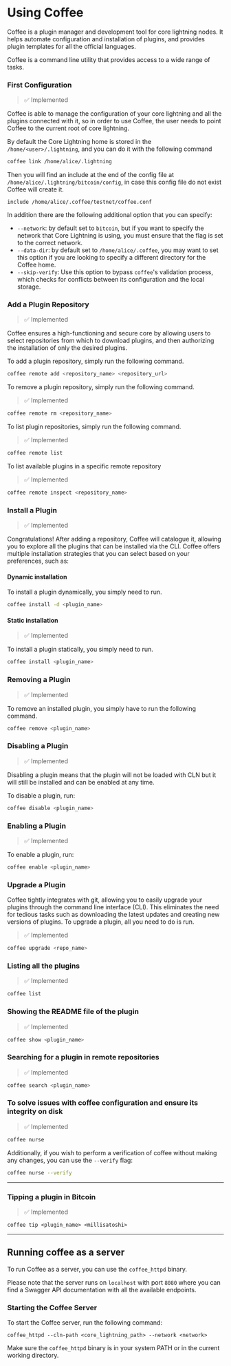 # Using Coffee

Coffee is a plugin manager and development tool for core lightning nodes. It
helps automate configuration and installation of plugins, and provides plugin
templates for all the official languages.

Coffee is a command line utility that provides access to a wide range of tasks.

### First Configuration

> ✅ Implemented

Coffee is able to manage the configuration of your core lightning and all the
plugins connected with it, so in order to use Coffee, the user needs to point
Coffee to the current root of core lightning.

By default the Core Lightning home is stored in the `/home/<user>/.lightning`,
and you can do it with the following command

```bash
coffee link /home/alice/.lightning
```

Then you will find an include at the end of the config file at
`/home/alice/.lightning/bitcoin/config`, in case this config file do not exist
Coffee will create it.

```text
include /home/alice/.coffee/testnet/coffee.conf
```

In addition there are the following additional option that you can specify:

- `--network`: by default set to `bitcoin`, but if you want to specify the network
  that Core Lightning is using, you must ensure that the flag is set to
  the correct network.
- `--data-dir`: by default set to `/home/alice/.coffee`, you may want to set
  this option if you are looking to specify a different directory for the
  Coffee home.
- `--skip-verify`: Use this option to bypass `coffee`'s validation process, which checks for conflicts between its configuration and the local storage.

### Add a Plugin Repository

> ✅ Implemented

Coffee ensures a high-functioning and secure core by allowing users to select
repositories from which to download plugins, and then authorizing the
installation of only the desired plugins.

To add a plugin repository, simply run the following command.

```bash
coffee remote add <repository_name> <repository_url>
```

To remove a plugin repository, simply run the following command.

> ✅ Implemented

```bash
coffee remote rm <repository_name>
```

To list plugin repositories, simply run the following command.

> ✅ Implemented

```bash
coffee remote list
```

To list available plugins in a specific remote repository

> ✅ Implemented

```bash
coffee remote inspect <repository_name>
```

### Install a Plugin

> ✅ Implemented

Congratulations! After adding a repository, Coffee will catalogue it,
allowing you to explore all the plugins that can be
installed via the CLI. Coffee offers multiple installation strategies
that you can select based on your preferences, such as:

#### Dynamic installation

To install a plugin dynamically, you simply need to run.

```bash
coffee install -d <plugin_name>
```

#### Static installation

> ✅ Implemented

To install a plugin statically, you simply need to run.

```bash
coffee install <plugin_name>
```

### Removing a Plugin

> ✅ Implemented

To remove an installed plugin, you simply have to run the following command.

```bash
coffee remove <plugin_name>
```

### Disabling a Plugin

> ✅ Implemented

Disabling a plugin means that the plugin will not be loaded with CLN but it will still be installed and can be enabled at any time.

To disable a plugin, run:

```bash
coffee disable <plugin_name>
```

### Enabling a Plugin

> ✅ Implemented

To enable a plugin, run:

```bash
coffee enable <plugin_name>
```

### Upgrade a Plugin

Coffee tightly integrates with git, allowing you to easily upgrade your plugins through the command line interface (CLI). This eliminates the need for tedious tasks such as downloading the latest updates and creating new versions of plugins. To upgrade a plugin, all you need to do is run.

> ✅ Implemented

```bash
coffee upgrade <repo_name>
```

### Listing all the plugins

> ✅ Implemented

```bash
coffee list
```

### Showing the README file of the plugin

> ✅ Implemented

```bash
coffee show <plugin_name>
```

### Searching for a plugin in remote repositories

> ✅ Implemented

```bash
coffee search <plugin_name>
```

### To solve issues with coffee configuration and ensure its integrity on disk

> ✅ Implemented

```bash
coffee nurse
```

Additionally, if you wish to perform a verification of coffee without making any changes, you can use the `--verify` flag:

```bash
coffee nurse --verify
```

---

### Tipping a plugin in Bitcoin

> ✅ Implemented

```
coffee tip <plugin_name> <millisatoshi>
```

---

## Running coffee as a server

To run Coffee as a server, you can use the `coffee_httpd` binary.

Please note that the server runs on `localhost` with port `8080` where you can find a Swagger API documentation with all the available endpoints.

### Starting the Coffee Server

To start the Coffee server, run the following command:

```shell
coffee_httpd --cln-path <core_lightning_path> --network <network>
```

Make sure the `coffee_httpd` binary is in your system PATH or in the current working directory.
